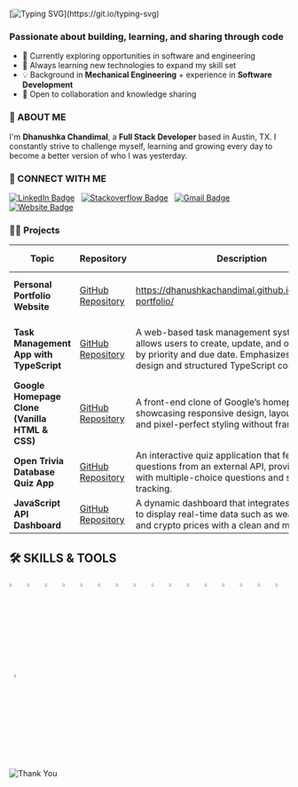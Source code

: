 [![Typing SVG](https://readme-typing-svg.herokuapp.com?center=true&vCenter=true&lines=👋+Hi...+I'm+Dhanushka;Welcome+to+my+Github+Profile!)](https://git.io/typing-svg)


### Passionate about **building, learning, and sharing through code**

- 🔭 Currently exploring opportunities in software and engineering  
- 🌱 Always learning new technologies to expand my skill set  
- 💡 Background in **Mechanical Engineering** + experience in **Software Development**  
- 🤝 Open to collaboration and knowledge sharing

### 👦 ABOUT ME

I'm **Dhanushka Chandimal**, a **Full Stack Developer** based in Austin, TX. I constantly strive to challenge myself, learning and growing every day to become a better version of who I was yesterday.

### 🔗 CONNECT WITH ME

[![LinkedIn Badge](https://img.shields.io/badge/-DhanushkaChandimal-blue?style=flat-square&logo=Linkedin&logoColor=white&link=https://www.linkedin.com/in/dhanushka-magammudalige-96203a130/)](https://www.linkedin.com/in/dhanushka-magammudalige-96203a130/)
&nbsp;
[![Stackoverflow Badge](https://img.shields.io/badge/-Stackoverflow-4CA143?style=flat-square&logo=Stackoverflow&logoColor=white&link=https://stackoverflow.com/users/31097685/dhanushka)](https://stackoverflow.com/users/31097685/dhanushka)
&nbsp;
[![Gmail Badge](https://img.shields.io/badge/-dhanushkamcr@gmail.com-c14438?style=flat-square&logo=Gmail&logoColor=white&link=mailto:dhanushkamcr@gmail.com)](mailto:dhanushkamcr@gmail.com)
&nbsp;
[![Website Badge](https://img.shields.io/badge/-Portfolio-grey?style=flat-square&logo=Firefox&logoColor=orange&link=https://dhanushkachandimal.github.io/dhanushka-portfolio/)](https://dhanushkachandimal.github.io/dhanushka-portfolio/)

### 🧑‍💻 Projects

| Topic | Repository | Description | Technologies Used |
|--------|-------------|--------------|--------------------|
| **Personal Portfolio Website** | [GitHub Repository](https://github.com/DhanushkaChandimal/dhanushka-portfolio.git) | https://dhanushkachandimal.github.io/dhanushka-portfolio/ | HTML, CSS, JavaScript, Responsive Design |
| **Task Management App with TypeScript** | [GitHub Repository](https://github.com/DhanushkaChandimal/Task-Management-App-with-TypeScript.git) | A web-based task management system that allows users to create, update, and organize tasks by priority and due date. Emphasizes clean UI design and structured TypeScript code. | TypeScript, HTML, CSS, DOM Manipulation, Local Storage |
| **Google Homepage Clone (Vanilla HTML & CSS)** | [GitHub Repository](https://github.com/DhanushkaChandimal/vanilla-html-css-google-clone.git) | A front-end clone of Google’s homepage showcasing responsive design, layout techniques, and pixel-perfect styling without frameworks. | HTML, CSS, Responsive Design, Flexbox |
| **Open Trivia Database Quiz App** | [GitHub Repository](https://github.com/DhanushkaChandimal/Open-Trivia-Database-Quiz-App.git) | An interactive quiz application that fetches trivia questions from an external API, providing users with multiple-choice questions and score tracking. | JavaScript, Fetch API, HTML, CSS |
| **JavaScript API Dashboard** | [GitHub Repository](https://github.com/DhanushkaChandimal/JavaScript-API-Dashboard.git) | A dynamic dashboard that integrates multiple APIs to display real-time data such as weather, news, and crypto prices with a clean and modern UI. | JavaScript, APIs, HTML, CSS |

## 🛠 SKILLS & TOOLS
<p>
    <code><img width="4%" src="https://www.vectorlogo.zone/logos/java/java-icon.svg"></code>
    &nbsp;
    <code><img width="4%" src="https://www.vectorlogo.zone/logos/springio/springio-icon.svg"></code>
    &nbsp;
    <code><img width="4%" src="https://huongdanjava.com/wp-content/uploads/2018/01/spring-data.png"></code>
    &nbsp;
    <code><img width="4%" src="https://www.vectorlogo.zone/logos/dotnet/dotnet-icon.svg"></code>
    &nbsp;
    <code><img width="4%" src="https://www.vectorlogo.zone/logos/apache_tomcat/apache_tomcat-icon.svg"></code>
    &nbsp;
    <code><img width="4%" src="https://upload.vectorlogo.zone/logos/javascript/images/239ec8a4-163e-4792-83b6-3f6d96911757.svg"></code>
    &nbsp;
    <code><img width="4%" src="https://www.vectorlogo.zone/logos/typescriptlang/typescriptlang-icon.svg"></code>
    &nbsp;
    <code><img width="4%" src="https://www.vectorlogo.zone/logos/nodejs/nodejs-icon.svg"></code>
    &nbsp;
    <code><img width="4%" src="https://www.vectorlogo.zone/logos/angular/angular-icon.svg"></code>
    &nbsp;
    <code><img width="4%" src="https://www.vectorlogo.zone/logos/reactjs/reactjs-icon.svg"></code>
    &nbsp;
    <code><img width="4%" src="https://www.vectorlogo.zone/logos/w3_html5/w3_html5-icon.svg"></code>
    &nbsp;
    <code><img width="4%" src="https://www.vectorlogo.zone/logos/w3_css/w3_css-icon.svg"></code>
    &nbsp;
    <code><img width="4%" src="https://www.vectorlogo.zone/logos/figma/figma-icon.svg"></code>
    &nbsp;
    <code><img width="4%" src="https://www.vectorlogo.zone/logos/hibernate/hibernate-icon.svg"></code>
    &nbsp;
    <code><img width="4%" src="https://www.vectorlogo.zone/logos/mysql/mysql-icon.svg"></code>
    &nbsp;
    <code><img width="4%" src="https://www.vectorlogo.zone/logos/oracle/oracle-icon.svg"></code>
    &nbsp;
    <code><img width="4%" src="https://www.vectorlogo.zone/logos/redis/redis-icon.svg"></code>
    &nbsp;
</p>

![Thank You](https://img.shields.io/badge/Thank%20You-For%20Visiting-dodgerred?style=flat-square&logo=github&logoColor=white)&nbsp;
